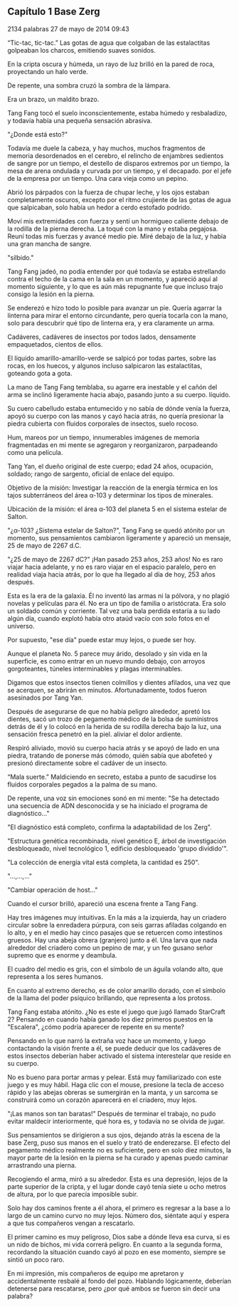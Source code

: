 
## Capítulo 1 Base Zerg


2134 palabras
27 de mayo de 2014 09:43


“Tic-tac, tic-tac.” Las gotas de agua que colgaban de las estalactitas golpeaban los charcos, emitiendo suaves sonidos.

En la cripta oscura y húmeda, un rayo de luz brilló en la pared de roca, proyectando un halo verde.

De repente, una sombra cruzó la sombra de la lámpara.

Era un brazo, un maldito brazo.

Tang Fang tocó el suelo inconscientemente, estaba húmedo y resbaladizo, y todavía había una pequeña sensación abrasiva.

"¿Donde está esto?"

Todavía me duele la cabeza, y hay muchos, muchos fragmentos de memoria desordenados en el cerebro, el relincho de enjambres sedientos de sangre por un tiempo, el destello de disparos extremos por un tiempo, la mesa de arena ondulada y curvada por un tiempo, y el decapado. por el jefe de la empresa por un tiempo. Una cara vieja como un pepino.

Abrió los párpados con la fuerza de chupar leche, y los ojos estaban completamente oscuros, excepto por el ritmo crujiente de las gotas de agua que salpicaban, solo había un hedor a cerdo estofado podrido.

Moví mis extremidades con fuerza y ​​sentí un hormigueo caliente debajo de la rodilla de la pierna derecha. La toqué con la mano y estaba pegajosa. Reuní todas mis fuerzas y avancé medio pie. Miré debajo de la luz, y había una gran mancha de sangre.

"silbido."

Tang Fang jadeó, no podía entender por qué todavía se estaba estrellando contra el techo de la cama en la sala en un momento, y apareció aquí al momento siguiente, y lo que es aún más repugnante fue que incluso trajo consigo la lesión en la pierna.

Se enderezó e hizo todo lo posible para avanzar un pie. Quería agarrar la linterna para mirar el entorno circundante, pero quería tocarla con la mano, solo para descubrir qué tipo de linterna era, y era claramente un arma.

Cadáveres, cadáveres de insectos por todos lados, densamente empaquetados, cientos de ellos.

El líquido amarillo-amarillo-verde se salpicó por todas partes, sobre las rocas, en los huecos, y algunos incluso salpicaron las estalactitas, goteando gota a gota.

La mano de Tang Fang temblaba, su agarre era inestable y el cañón del arma se inclinó ligeramente hacia abajo, pasando junto a su cuerpo. líquido.

Su cuero cabelludo estaba entumecido y no sabía de dónde venía la fuerza, apoyó su cuerpo con las manos y cayó hacia atrás, no quería presionar la piedra cubierta con fluidos corporales de insectos, suelo rocoso.

Hum, mareos por un tiempo, innumerables imágenes de memoria fragmentadas en mi mente se agregaron y reorganizaron, parpadeando como una película.

Tang Yan, el dueño original de este cuerpo; edad 24 años, ocupación, soldado; rango de sargento, oficial de enlace del equipo.

Objetivo de la misión: Investigar la reacción de la energía térmica en los tajos subterráneos del área α-103 y determinar los tipos de minerales.

Ubicación de la misión: el área α-103 del planeta 5 en el sistema estelar de Salton.

"¿α-103? ¿Sistema estelar de Salton?", Tang Fang se quedó atónito por un momento, sus pensamientos cambiaron ligeramente y apareció un mensaje, 25 de mayo de 2267 d.C.

"¿25 de mayo de 2267 dC?" ¡Han pasado 253 años, 253 años! No es raro viajar hacia adelante, y no es raro viajar en el espacio paralelo, pero en realidad viaja hacia atrás, por lo que ha llegado al día de hoy, 253 años después.

Esta es la era de la galaxia. Él no inventó las armas ni la pólvora, y no plagió novelas y películas para él. No era un tipo de familia o aristócrata. Era solo un soldado común y corriente. Tal vez una bala perdida estaría a su lado algún día, cuando explotó había otro ataúd vacío con solo fotos en el universo.

Por supuesto, "ese día" puede estar muy lejos, o puede ser hoy.

Aunque el planeta No. 5 parece muy árido, desolado y sin vida en la superficie, es como entrar en un nuevo mundo debajo, con arroyos gorgoteantes, túneles interminables y plagas interminables.

Digamos que estos insectos tienen colmillos y dientes afilados, una vez que se acerquen, se abrirán en minutos. Afortunadamente, todos fueron asesinados por Tang Yan.

Después de asegurarse de que no había peligro alrededor, apretó los dientes, sacó un trozo de pegamento médico de la bolsa de suministros detrás de él y lo colocó en la herida de su rodilla derecha bajo la luz, una sensación fresca penetró en la piel. aliviar el dolor ardiente.

Respiró aliviado, movió su cuerpo hacia atrás y se apoyó de lado en una piedra, tratando de ponerse más cómodo, quién sabía que abofeteó y presionó directamente sobre el cadáver de un insecto.

“Mala suerte.” Maldiciendo en secreto, estaba a punto de sacudirse los fluidos corporales pegados a la palma de su mano.

De repente, una voz sin emociones sonó en mi mente: "Se ha detectado una secuencia de ADN desconocida y se ha iniciado el programa de diagnóstico..."

"El diagnóstico está completo, confirma la adaptabilidad de los Zerg".

"Estructura genética recombinada, nivel genético E, árbol de investigación desbloqueado, nivel tecnológico 1, edificio desbloqueado 'grupo dividido'".

"La colección de energía vital está completa, la cantidad es 250".

"...,...,..."

"Cambiar operación de host..."

Cuando el cursor brilló, apareció una escena frente a Tang Fang.

Hay tres imágenes muy intuitivas. En la más a la izquierda, hay un criadero circular sobre la enredadera púrpura, con seis garras afiladas colgando en lo alto, y en el medio hay cinco pasajes que se retuercen como intestinos gruesos. Hay una abeja obrera (granjero) junto a él. Una larva que nada alrededor del criadero como un pepino de mar, y un feo gusano señor supremo que es enorme y deambula.

El cuadro del medio es gris, con el símbolo de un águila volando alto, que representa a los seres humanos.

En cuanto al extremo derecho, es de color amarillo dorado, con el símbolo de la llama del poder psíquico brillando, que representa a los protoss.

Tang Fang estaba atónito. ¿No es este el juego que jugó llamado StarCraft 2? Pensando en cuando había ganado los diez primeros puestos en la "Escalera", ¿cómo podría aparecer de repente en su mente?

Pensando en lo que narró la extraña voz hace un momento, y luego contactando la visión frente a él, se puede deducir que los cadáveres de estos insectos deberían haber activado el sistema interestelar que reside en su cuerpo.

No es bueno para portar armas y pelear. Está muy familiarizado con este juego y es muy hábil. Haga clic con el mouse, presione la tecla de acceso rápido y las abejas obreras se sumergirán en la manta, y un sarcoma se construirá como un corazón aparecerá en el criadero, muy lejos.

"¡Las manos son tan baratas!" Después de terminar el trabajo, no pudo evitar maldecir interiormente, qué hora es, y todavía no se olvida de jugar.

Sus pensamientos se dirigieron a sus ojos, dejando atrás la escena de la base Zerg, puso sus manos en el suelo y trató de enderezarse. El efecto del pegamento médico realmente no es suficiente, pero en solo diez minutos, la mayor parte de la lesión en la pierna se ha curado y apenas puedo caminar arrastrando una pierna.

Recogiendo el arma, miró a su alrededor. Esta es una depresión, lejos de la parte superior de la cripta, y el lugar donde cayó tenía siete u ocho metros de altura, por lo que parecía imposible subir.

Solo hay dos caminos frente a él ahora, el primero es regresar a la base a lo largo de un camino curvo no muy lejos. Número dos, siéntate aquí y espera a que tus compañeros vengan a rescatarlo.

El primer camino es muy peligroso, Dios sabe a dónde lleva esa curva, si es un nido de bichos, mi vida correrá peligro. En cuanto a la segunda forma, recordando la situación cuando cayó al pozo en ese momento, siempre se sintió un poco raro.

En mi impresión, mis compañeros de equipo me apretaron y accidentalmente resbalé al fondo del pozo. Hablando lógicamente, deberían detenerse para rescatarse, pero ¿por qué ambos se fueron sin decir una palabra?

